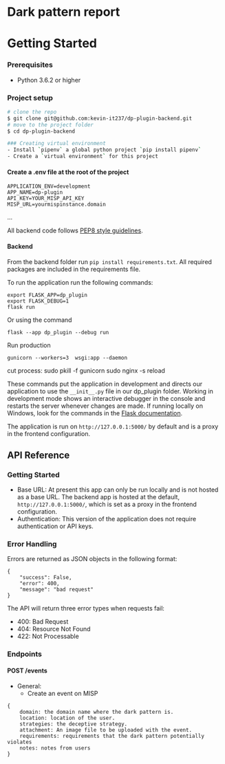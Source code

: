 # Dark pattern report

# Getting Started

### Prerequisites

- Python 3.6.2 or higher

### Project setup
```sh
# clone the repo
$ git clone git@github.com:kevin-it237/dp-plugin-backend.git
# move to the project folder
$ cd dp-plugin-backend

### Creating virtual environment
- Install `pipenv` a global python project `pip install pipenv`
- Create a `virtual environment` for this project
```

#### Create a .env file at the root of the project
```
APPLICATION_ENV=development
APP_NAME=dp-plugin
API_KEY=YOUR_MISP_API_KEY
MISP_URL=yourmispinstance.domain
```
...

All backend code follows [PEP8 style guidelines](https://www.python.org/dev/peps/pep-0008/). 

#### Backend

From the backend folder run `pip install requirements.txt`. All required packages are included in the requirements file. 

To run the application run the following commands: 
```
export FLASK_APP=dp_plugin
export FLASK_DEBUG=1
flask run
```

Or using the command
```
flask --app dp_plugin --debug run
```

Run production
```
gunicorn --workers=3  wsgi:app --daemon
```
cut process: 
sudo pkill -f gunicorn
sudo nginx -s reload

These commands put the application in development and directs our application to use the `__init__.py` file in our dp_plugin folder. Working in development mode shows an interactive debugger in the console and restarts the server whenever changes are made. If running locally on Windows, look for the commands in the [Flask documentation](http://flask.pocoo.org/docs/1.0/tutorial/factory/).

The application is run on `http://127.0.0.1:5000/` by default and is a proxy in the frontend configuration. 

## API Reference

### Getting Started
- Base URL: At present this app can only be run locally and is not hosted as a base URL. The backend app is hosted at the default, `http://127.0.0.1:5000/`, which is set as a proxy in the frontend configuration. 
- Authentication: This version of the application does not require authentication or API keys. 

### Error Handling
Errors are returned as JSON objects in the following format:
```
{
    "success": False, 
    "error": 400,
    "message": "bad request"
}
```
The API will return three error types when requests fail:
- 400: Bad Request
- 404: Resource Not Found
- 422: Not Processable 

### Endpoints 

#### POST /events
- General:
    - Create an event on MISP
```
{
    domain: the domain name where the dark pattern is.
    location: location of the user.
    strategies: the deceptive strategy.
    attachment: An image file to be uploaded with the event.
    requirements: requirements that the dark pattern potentially violates
    notes: notes from users
}
```

